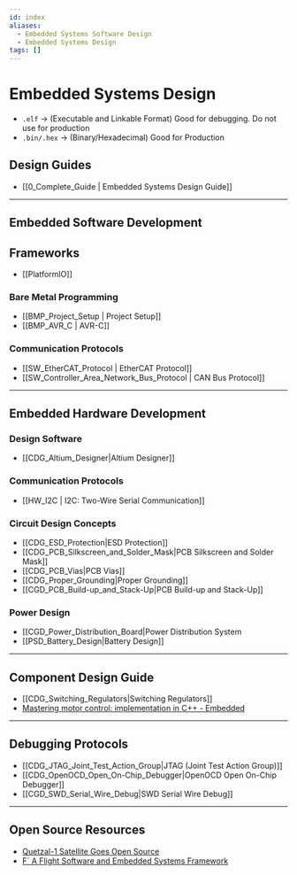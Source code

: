 ```yaml
---
id: index
aliases:
  - Embedded Systems Software Design
  - Embedded Systems Design
tags: []
---
```


# Embedded Systems Design

- `.elf` → (Executable and Linkable Format) Good for debugging. Do not use for production
- `.bin/.hex` → (Binary/Hexadecimal) Good for Production

## Design Guides

- [[0_Complete_Guide | Embedded Systems Design Guide]]

--- 

## Embedded Software Development

## Frameworks

- [[PlatformIO]]

### Bare Metal Programming

- [[BMP_Project_Setup | Project Setup]]
- [[BMP_AVR_C | AVR-C]]

### Communication Protocols

- [[SW_EtherCAT_Protocol | EtherCAT Protocol]]
- [[SW_Controller_Area_Network_Bus_Protocol | CAN Bus Protocol]]

---
## Embedded Hardware Development

### Design Software

- [[CDG_Altium_Designer|Altium Designer]]

### Communication Protocols

- [[HW_I2C | I2C: Two-Wire Serial Communication]]

### Circuit Design Concepts
- [[CDG_ESD_Protection|ESD Protection]]
- [[CDG_PCB_Silkscreen_and_Solder_Mask|PCB Silkscreen and Solder Mask]]
- [[CDG_PCB_Vias|PCB Vias]]
- [[CDG_Proper_Grounding|Proper Grounding]]
- [[CGD_PCB_Build-up_and_Stack-Up|PCB Build-up and Stack-Up]]

### Power Design
- [[CGD_Power_Distribution_Board|Power Distribution System
- [[PSD_Battery_Design|Battery Design]]

---
## Component Design Guide

- [[CDG_Switching_Regulators|Switching Regulators]]
- [Mastering motor control: implementation in C++ - Embedded](https://www.embedded.com/mastering-motor-control-implementation-in-c/)
---

## Debugging Protocols

- [[CDG_JTAG_Joint_Test_Action_Group|JTAG (Joint Test Action Group)]]
- [[CDG_OpenOCD_Open_On-Chip_Debugger|OpenOCD Open On-Chip Debugger]]
- [[CGD_SWD_Serial_Wire_Debug|SWD Serial Wire Debug]]

---

## Open Source Resources
- [Quetzal-1 Satellite Goes Open Source](https://hackaday.com/2023/07/04/quetzal-1-satellite-goes-open-source/)
- [F´ A Flight Software and Embedded Systems Framework](https://nasa.github.io/fprime/)

